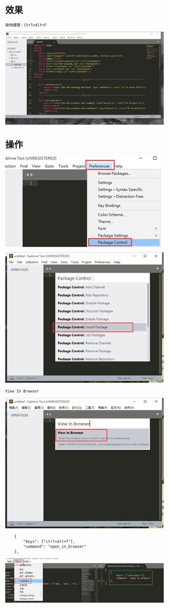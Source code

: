 # 效果

`按快捷键：Ctrl+Alt+F`

![](image/3-0.gif)

# 操作

![](image/2-1.png)

![](image/2-2.png)

`View In Browser`

![](image/3-1.png)

```
	{
		"keys": ["ctrl+alt+f"],
		"command": "open_in_browser"
	},	
```

![](image/3-2.png)
